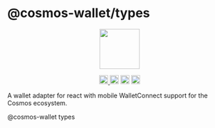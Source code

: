 # @cosmos-wallet/types

<p align="center" width="100%">
    <img height="90" src="https://user-images.githubusercontent.com/545047/184277736-69fef40f-1991-4c0e-b979-da125cf7fd8f.svg" />
</p>

<p align="center" width="100%">
  <a href="https://github.com/cosmology-tech/cosmos-wallet/actions/workflows/run-tests.yml">
    <img height="20" src="https://github.com/cosmology-tech/cosmos-wallet/actions/workflows/run-tests.yml/badge.svg" />
  </a>
   <a href="https://github.com/cosmology-tech/cosmos-wallet/blob/main/LICENSE-MIT"><img height="20" src="https://img.shields.io/badge/license-MIT-blue.svg"></a>
   <a href="https://github.com/cosmology-tech/cosmos-wallet/blob/main/LICENSE-Apache"><img height="20" src="https://img.shields.io/badge/license-Apache-blue.svg"></a>
   <a href="https://www.npmjs.com/package/@cosmos-wallet/types"><img height="20" src="https://img.shields.io/github/package-json/v/cosmology-tech/cosmos-wallet?filename=packages%2Ftypes%2Fpackage.json"></a>
</p>

A wallet adapter for react with mobile WalletConnect support for the Cosmos
ecosystem.

@cosmos-wallet types 
